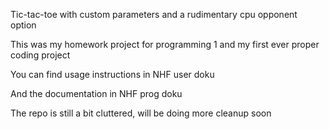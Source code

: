 Tic-tac-toe with custom parameters and a rudimentary cpu opponent option

This was my homework project for programming 1 and my first ever proper coding project

You can find usage instructions in NHF user doku

And the documentation in NHF prog doku

The repo is still a bit cluttered, will be doing more cleanup soon

